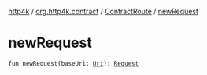 [http4k](../../index.md) / [org.http4k.contract](../index.md) / [ContractRoute](index.md) / [newRequest](./new-request.md)

# newRequest

`fun newRequest(baseUri: `[`Uri`](../../org.http4k.core/-uri/index.md)`): `[`Request`](../../org.http4k.core/-request/index.md)